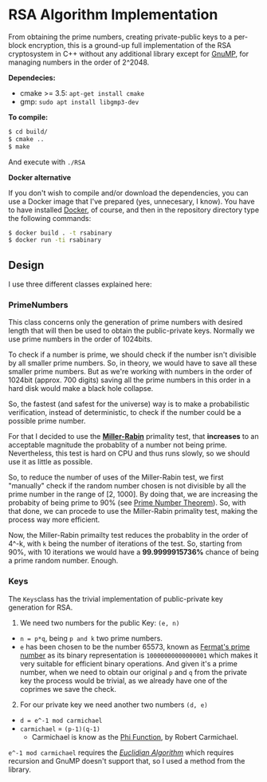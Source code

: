 # RSA Algorithm Implementation
From obtaining the prime numbers, creating private-public keys to a per-block encryption, this is a ground-up full implementation of the RSA cryptosystem in C++ without any additional library except for [GnuMP](https://gmplib.org/), for managing numbers in the order of 2^2048.

**Dependecies:**

* cmake >= 3.5: `apt-get install cmake`
* gmp: `sudo apt install libgmp3-dev`

**To compile:**

```bash
$ cd build/
$ cmake ..
$ make
```
And execute with  `./RSA`

**Docker alternative**

If you don't wish to compile and/or download the dependencies, you can use a Docker image that I've prepared (yes, unnecesary, I know). You have to have installed [Docker](https://www.docker.com/community-edition), of course, and then in the repository directory type the following commands:

```bash
$ docker build . -t rsabinary
$ docker run -ti rsabinary
```

## Design
I use three different classes explained here:

### PrimeNumbers
This class concerns only the generation of prime numbers with desired length that will then be used to obtain the public-private keys. Normally we use prime numbers in the order of 1024bits.

To check if a number is prime, we should check if the number isn't divisible by all smaller prime numbers. So, in theory, we would have to save all these smaller prime numbers. But as we're working with numbers in the order of 1024bit (approx. 700 digits) saving all the prime numbers in this order in a hard disk would make a black hole collapse.  

So, the fastest (and safest for the universe) way is to make a probabilistic verification, instead of deterministic, to check if the number could be a possible prime number.

For that I decided to use the [**Miller-Rabin**](https://en.wikipedia.org/wiki/Miller%E2%80%93Rabin_primality_test) primality test, that **increases** to an acceptable magnitude the probablity of a number not being prime. Nevertheless, this test is hard on CPU and thus runs slowly, so we should use it as little as possible. 

So, to reduce the number of uses of the Miller-Rabin test, we first "manually" check if the random number chosen is not divisible by all the prime number in the range of [2, 1000]. By doing that, we are increasing the probabity of being prime to 90% (see [Prime Number Theorem](https://en.wikipedia.org/wiki/Prime_number_theorem)). So, with that done, we can procede to use the Miller-Rabin primality test, making the process way more efficient. 

Now, the Miller-Rabin primailty test reduces the probablity in the order of 4^-k, with `k` being the number of iterations of the test. So, starting from 90%, with 10 iterations we would have a **99.9999915736%** chance of being a prime random number. Enough.

### Keys
The `Keys`class has the trivial implementation of public-private key generation for RSA.

1. We need two numbers for the public Key: `(e, n)` 
* `n = p*q`, being `p and k` two prime numbers.
* `e` has been chosen to be the number 65573, known as [Fermat's prime number](https://en.wikipedia.org/wiki/Fermat_number) as its binary representation is `10000000000000001` which makes it very suitable for efficient binary operations. And given it's a prime number, when we need to obtain our original `p` and `q` from the private key the process would be trivial, as we already have one of the coprimes we save the check.
2. For our private key we need another two numbers `(d, e)`
* `d = e^-1 mod carmichael`
* `carmichael` = `(p-1)(q-1)`
  * Carmichael is know as the [Phi Function](https://en.wikipedia.org/wiki/Carmichael_function), by Robert Carmichael.

`e^-1 mod carmichael` requires the [*Euclidian Algorithm*](https://en.wikipedia.org/wiki/Euclidean_algorithm) which requires recursion and GnuMP doesn't support that, so I used a method from the library. 
